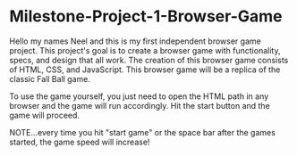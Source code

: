 # Milestone-Project-1-Browser-Game

Hello my names Neel and this is my first independent browser game project. This project's goal is to create a browser game with functionality, specs, and design that all work. The creation of this browser game consists of HTML, CSS, and JavaScript. This browser game will be a replica of the classic Fall Ball game.

To use the game yourself, you just need to open the HTML path in any browser and the game will run accordingly. Hit the start button and the game will proceed.

NOTE...every time you hit "start game" or the space bar after the games started, the game speed will increase!
